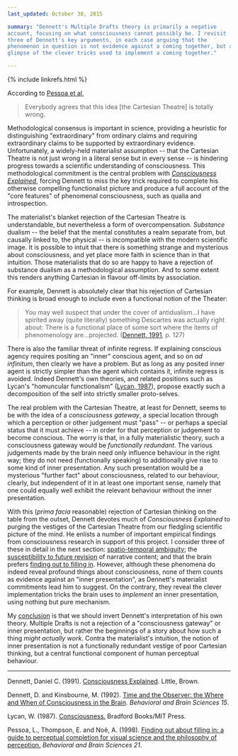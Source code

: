 ```yaml
---
last_updated: October 30, 2015

summary: "Dennett's Multiple Drafts theory is primarily a negative
account, focusing on what consciousness cannot possibly be. I revisit
three of Dennett's key arguments, in each case arguing that the
phenomenon in question is not evidence against a coming together, but a
glimpse of the clever tricks used to implement a coming together."

---
```


{% include linkrefs.html %}

According to [Pessoa et al](#pessoa98),

> Everybody agrees that this idea [the Cartesian Theatre] is totally wrong.

Methodological consensus is important in science, providing a heuristic
for distinguishing "extraordinary" from ordinary claims and requiring
extraordinary claims to be supported by extraordinary evidence.
Unfortunately, a widely-held materialist assumption -- that the
Cartesian Theatre is not just wrong in a literal sense but in every
sense -- is hindering progress towards a scientific understanding of
consciousness. This methodological commitment is the central problem
with [_Consciousness Explained_](#dennett91a), forcing Dennett to miss
the key trick required to complete his otherwise compelling
functionalist picture and produce a full account of the "core features"
of phenomenal consciousness, such as qualia and introspection.

The materialist's blanket rejection of the Cartesian Theatre is
understandable, but nevertheless a form of overcompensation. _Substance_
dualism -- the belief that the mental constitutes a realm separate from,
but causally linked to, the physical -- is incompatible with the modern
scientific image. It is possible to intuit that there is something
strange and mysterious about consciousness, and yet place more faith in
science than in that intuition. Those materialists that do so are happy
to have a rejection of substance dualism as a methodological assumption.
And to some extent this renders anything Cartesian in flavour off-limits
by association.

For example, Dennett is absolutely clear that his rejection of Cartesian
thinking is broad enough to include even a functional notion of the
Theater:

> You may well suspect that under the cover of antidualism...I have
> spirited away (quite literally) something Descartes was actually right
> about: There is a functional place of some sort where the items of
> phenomenology are...projected.
> ([Dennett, 1991](#dennett91a), p. 127)

There is also the familiar threat of infinite regress. If explaining
conscious agency requires positing an "inner" conscious agent, and so on
_ad infinitum_, then clearly we have a problem. But as long as any
posited inner agent is strictly simpler than the agent which contains
it, infinite regress is avoided. Indeed Dennett's own theories, and
related positions such as Lycan's "homuncular functionalism"
([Lycan, 1987](#lycan87)), propose exactly such a decomposition of the
self into strictly smaller proto-selves.

The real problem with the Cartesian Theatre, at least for Dennett, seems
to be with the idea of a _consciousness gateway_, a special location
through which a perception or other judgement must "pass" -- or perhaps
a special status that it must achieve -- in order for that perception or
judgement to become conscious. The worry is that, in a fully
materialistic theory, such a consciousness gateway would be
_functionally redundant_. The various judgements made by the brain need
only influence behaviour in the right way; they do not need
(functionally speaking) to additionally give rise to some kind of inner
presentation. Any such presentation would be a mysterious "further fact"
about consciousness, related to our behaviour, clearly, but independent
of it in at least one important sense, namely that one could equally
well exhibit the relevant behaviour without the inner presentation.

With this (_prima facia_ reasonable) rejection of Cartesian thinking on
the table from the outset, Dennett devotes much of _Consciousness
Explained_ to purging the vestiges of the Cartesian Theatre from our
fledgling scientific picture of the mind. He enlists a number of
important empirical findings from consciousness research in support of
this project. I consider three of these in detail in the next section:
[spatio-temporal ambiguity](multiple-drafts-dennett-spatio-temporal.html);
the
[susceptibility to future revision](multiple-drafts-dennett-non-monotonic.html)
of narrative content; and that the brain prefers
[finding out to filling in](multiple-drafts-dennett-finding-out.html).
However, although these phenomena do indeed reveal profound things about
consciousness, none of them counts as evidence against an "inner
presentation", as Dennett's materialist commitments lead him to suggest.
On the contrary, they reveal the clever implementation tricks the brain
uses to _implement_ an inner presentation, using nothing but pure
mechanism.

My [conclusion](multiple-drafts-functional-gateway.html) is that we
should invert Dennett's interpretation of his own theory. Multiple
Drafts is not a rejection of a "consciousness gateway" or inner
presentation, but rather the beginnings of a story about how such a
thing _might actually work_. Contra the materialist's intuition, the
notion of inner presentation is not a functionally redundant vestige of
poor Cartesian thinking, but a central functional component of human
perceptual behaviour.

- - -

<a name="dennett91a"></a>Dennett, Daniel C. (1991).
[Consciousness Explained](). Little, Brown.

<a name="dennett92"></a>Dennett, D. and Kinsbourne, M. (1992).
[Time and the Observer: the Where and When of Consciousness in the Brain]().
_Behavioral and Brain Sciences 15_.

<a name="lycan87"></a>Lycan, W. (1987). [Consciousness.]() Bradford
Books/MIT Press.

<a name="pessoa98"></a>Pessoa, L., Thompson, E. and Noë, A. (1998).
[Finding out about filling in: a guide to perceptual completion for visual science and the philosophy of perception.]()
_Behavioral and Brain Sciences 21_.
